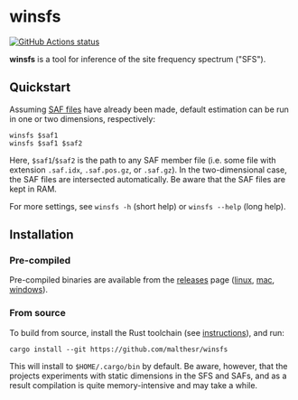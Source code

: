 # winsfs

[![GitHub Actions status](https://github.com/malthesr/winsfs/workflows/CI/badge.svg)](https://github.com/malthesr/winsfs/actions)

**winsfs** is a tool for inference of the site frequency spectrum ("SFS"). 

## Quickstart

Assuming [SAF files][saf] have already been made, default estimation can be run in one or two dimensions, respectively:

```shell
winsfs $saf1
winsfs $saf1 $saf2
```

Here, `$saf1`/`$saf2` is the path to any SAF member file (i.e. some file with extension `.saf.idx`, `.saf.pos.gz`, or `.saf.gz`). In the two-dimensional case, the SAF files are intersected automatically.  Be aware that the SAF files are kept in RAM.

For more settings, see `winsfs -h` (short help) or `winsfs --help` (long help).

## Installation

### Pre-compiled

Pre-compiled binaries are available from the [releases][releases] page ([linux][linux-binary], [mac][mac-binary], [windows][windows-binary]).

### From source

To build from source, install the Rust toolchain (see [instructions][rust-installation]), and run:

```
cargo install --git https://github.com/malthesr/winsfs
```

This will install to `$HOME/.cargo/bin` by default. Be aware, however, that the projects experiments with static dimensions in the SFS and SAFs, and as a result compilation is quite memory-intensive and may take a while.

[saf]: http://www.popgen.dk/angsd/index.php/Safv3
[releases]: https://github.com/malthesr/winsfs/releases/latest/
[linux-binary]: https://github.com/malthesr/winsfs/releases/latest/download/winsfs-x86_64-unknown-linux-gnu.tar.gz
[mac-binary]: https://github.com/malthesr/winsfs/releases/latest/download/winsfs-x86_64-apple-darwin.tar.gz
[windows-binary]: https://github.com/malthesr/winsfs/releases/latest/download/winsfs-x86_64-pc-windows-msvc.zip
[rust-installation]: https://www.rust-lang.org/tools/install
